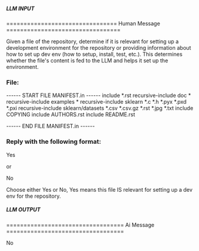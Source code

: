 ##### LLM INPUT #####
================================ Human Message =================================

Given a file of the repository, determine if it is relevant for setting up a development environment for the repository or providing information about how to set up dev env (how to setup, install, test, etc.). This determines whether the file's content is fed to the LLM and helps it set up the environment.

### File:
------ START FILE MANIFEST.in ------
include *.rst
recursive-include doc *
recursive-include examples *
recursive-include sklearn *.c *.h *.pyx *.pxd *.pxi
recursive-include sklearn/datasets *.csv *.csv.gz *.rst *.jpg *.txt
include COPYING
include AUTHORS.rst
include README.rst


------ END FILE MANIFEST.in ------

### Reply with the following format:

<rel>Yes</rel>

or

<rel>No</rel>

Choose either Yes or No, Yes means this file IS relevant for setting up a dev env for the repository.

##### LLM OUTPUT #####
================================== Ai Message ==================================

<rel>No</rel>